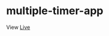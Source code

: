 # multiple-timer-app

View [Live]([quora.com/profile/Ashish-Kulkarni-100](https://damnanuj.github.io/multiple-timer-app/)https://damnanuj.github.io/multiple-timer-app/)
